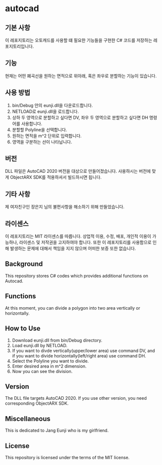 # autocad
## 기본 사항
이 레포지토리는 오토캐드를 사용할 떄 필요한 기능들을 구현한 C# 코드를 저장하는 레포지토리입니다.

## 기능
현재는 어떤 폐곡선을 원하는 면적으로 위아래, 혹은 좌우로 분할하는 기능이 있습니다.

## 사용 방법
1. bin/Debug 안의 eunji.dll을 다운로드합니다.
2. NETLOAD로 eunji.dll을 로드합니다.
3. 상하 두 영역으로 분할하고 싶다면 DV, 좌우 두 영역으로 분할하고 싶다면 DH 명령어를 사용합니다.
4. 분할할 Polyline을 선택합니다.
5. 원하는 면적을 m^2 단위로 입력합니다.
6. 영역을 구분하는 선이 나타납니다.

## 버전
DLL 파일은 AutoCAD 2020 버전을 대상으로 만들어졌습니다. 사용하시는 버전에 맞게 ObjectARX SDK를 적용하셔서 빌드하시면 됩니다.
## 기타 사항
제 여자친구인 장은지 님의 불편사항을 해소하기 위해 만들었습니다.

## 라이센스
이 레포지토리는 MIT 라이센스를 따릅니다. 상업적 이용, 수정, 배포, 개인적 이용이 가능하나, 라이센스 및 저작권을 고지하여야 합니다. 또한 이 레포지토리를 사용함으로 인해 발생하는 문제에 대해서 책임을 지지 않으며 어떠한 보증 또한 없습니다.

## Background
This repository stores C# codes which provides additional functions on Autocad.

## Functions
At this moment, you can divide a polygon into two area vertically or horizontally.

## How to Use
1. Download eunji.dll from bin/Debug directory.
2. Load eunji.dll by NETLOAD.
3. If you want to divde vertically(upper/lower area) use command DV, and if you want to divide horizontally(left/right area) use command DH.
4. Select the Polyline you want to divide.
5. Enter desired area in m^2 dimension.
6. Now you can see the division.

## Version
The DLL file targets AutoCAD 2020. If you use other version, you need corresponding ObjectARX SDK.
## Miscellaneous
This is dedicated to Jang Eunji who is my girlfriend.

## License
This repository is licensed under the terms of the MIT license.